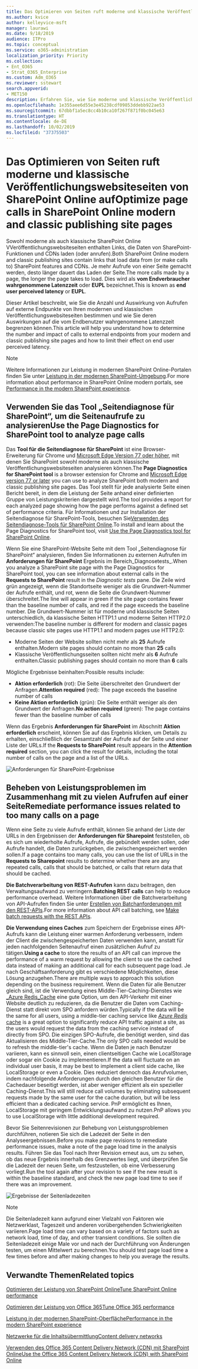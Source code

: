 ```yaml
---
title: Das Optimieren von Seiten ruft moderne und klassische Veröffentlichungswebsiteseiten von SharePoint Online auf
ms.author: kvice
author: kelleyvice-msft
manager: laurawi
ms.date: 9/18/2019
audience: ITPro
ms.topic: conceptual
ms.service: o365-administration
localization_priority: Priority
ms.collection:
- Ent_O365
- Strat_O365_Enterprise
ms.custom: Adm_O365
ms.reviewer: sstewart
search.appverid:
- MET150
description: Erfahren Sie, wie Sie moderne und klassische Veröffentlichungswebsiteseiten in SharePoint Online optimieren können, indem Sie die Anzahl der Aufrufe von SharePoint Online-Service-Endpunkten begrenzen.
ms.openlocfilehash: 1e355aee6d55e3e45238cdf09853ddebb922ae53
ms.sourcegitcommit: 67dbbf1a5ec8cc4b10ca10f267f871f0bc045e63
ms.translationtype: HT
ms.contentlocale: de-DE
ms.lasthandoff: 10/02/2019
ms.locfileid: "37375503"
---
```

# <a name="optimize-page-calls-in-sharepoint-online-modern-and-classic-publishing-site-pages"></a><span data-ttu-id="0c9d0-103">Das Optimieren von Seiten ruft moderne und klassische Veröffentlichungswebsiteseiten von SharePoint Online auf</span><span class="sxs-lookup"><span data-stu-id="0c9d0-103">Optimize page calls in SharePoint Online modern and classic publishing site pages</span></span>

<span data-ttu-id="0c9d0-104">Sowohl moderne als auch klassische SharePoint Online VVeröffentlichungswebsiteseiten enthalten Links, die Daten von SharePoint-Funktionen und CDNs laden (oder anrufen).</span><span class="sxs-lookup"><span data-stu-id="0c9d0-104">Both SharePoint Online modern and classic publishing sites contain links that load data from (or make calls to) SharePoint features and CDNs.</span></span> <span data-ttu-id="0c9d0-105">Je mehr Aufrufe von einer Seite gemacht werden, desto länger dauert das Laden der Seite.</span><span class="sxs-lookup"><span data-stu-id="0c9d0-105">The more calls made by a page, the longer the page takes to load.</span></span> <span data-ttu-id="0c9d0-106">Dies wird als **vom Endverbraucher wahrgenommene Latenzzeit** oder **EUPL** bezeichnet.</span><span class="sxs-lookup"><span data-stu-id="0c9d0-106">This is known as **end user perceived latency** or **EUPL**.</span></span>

<span data-ttu-id="0c9d0-107">Dieser Artikel beschreibt, wie Sie die Anzahl und Auswirkung von Aufrufen auf externe Endpunkte von Ihren modernen und klassischen Veröffentlichungswebsiteseiten bestimmen und wie Sie deren Auswirkungen auf die vom Endbenutzer wahrgenommene Latenzzeit begrenzen können.</span><span class="sxs-lookup"><span data-stu-id="0c9d0-107">This article will help you understand how to determine the number and impact of calls to external endpoints from your modern and classic publishing site pages and how to limit their effect on end user perceived latency.</span></span>

>[!NOTE]
><span data-ttu-id="0c9d0-108">Weitere Informationen zur Leistung in modernen SharePoint Online-Portalen finden Sie unter [Leistung in der modernen SharePoint-Umgebung](https://docs.microsoft.com/de-DE/sharepoint/modern-experience-performance).</span><span class="sxs-lookup"><span data-stu-id="0c9d0-108">For more information about performance in SharePoint Online modern portals, see [Performance in the modern SharePoint experience](https://docs.microsoft.com/de-DE/sharepoint/modern-experience-performance).</span></span>

## <a name="use-the-page-diagnostics-for-sharepoint-tool-to-analyze-page-calls"></a><span data-ttu-id="0c9d0-109">Verwenden Sie das Tool „Seitendiagnose für SharePoint“, um die Seitenaufrufe zu analysieren</span><span class="sxs-lookup"><span data-stu-id="0c9d0-109">Use the Page Diagnostics for SharePoint tool to analyze page calls</span></span>

<span data-ttu-id="0c9d0-110">Das **Tool für die Seitendiagnose für SharePoint** ist eine Browser-Erweiterung für Chrome und [Microsoft Edge Version 77 oder höher](https://www.microsoftedgeinsider.com/en-us/download?form=MI13E8&OCID=MI13E8), mit denen Sie SharePoint sowohl moderne als auch klassische Veröffentlichungswebsiteseiten analysieren können.</span><span class="sxs-lookup"><span data-stu-id="0c9d0-110">The **Page Diagnostics for SharePoint tool** is a browser extension for Chrome and [Microsoft Edge version 77 or later](https://www.microsoftedgeinsider.com/en-us/download?form=MI13E8&OCID=MI13E8) you can use to analyze SharePoint both modern and classic publishing site pages.</span></span> <span data-ttu-id="0c9d0-111">Das Tool stellt für jede analysierte Seite einen Bericht bereit, in dem die Leistung der Seite anhand einer definierten Gruppe von Leistungskriterien dargestellt wird.</span><span class="sxs-lookup"><span data-stu-id="0c9d0-111">The tool provides a report for each analyzed page showing how the page performs against a defined set of performance criteria.</span></span> <span data-ttu-id="0c9d0-112">Für Informationen und zur Installation der Seitendiagnose für SharePoint-Tools, besuchen Sie[Verwenden des Seitendiagnose-Tools für SharePoint Online](page-diagnostics-for-spo.md).</span><span class="sxs-lookup"><span data-stu-id="0c9d0-112">To install and learn about the Page Diagnostics for SharePoint tool, visit [Use the Page Diagnostics tool for SharePoint Online](page-diagnostics-for-spo.md).</span></span>

<span data-ttu-id="0c9d0-113">Wenn Sie eine SharePoint-Website Seite mit dem Tool „Seitendiagnose für SharePoint“ analysieren, finden Sie Informationen zu externen Aufrufen im **Anforderungen für SharePoint** Ergebnis im Bereich_Diagnosetests_.</span><span class="sxs-lookup"><span data-stu-id="0c9d0-113">When you analyze a SharePoint site page with the Page Diagnostics for SharePoint tool, you can see information about external calls in the **Requests to SharePoint** result in the _Diagnostic tests_ pane.</span></span> <span data-ttu-id="0c9d0-114">Die Zeile wird grün angezeigt, wenn die Standortseite weniger als die Grundwert-Nummer der Aufrufe enthält, und rot, wenn die Seite die Grundwert-Nummer überschreitet.</span><span class="sxs-lookup"><span data-stu-id="0c9d0-114">The line will appear in green if the site page contains fewer than the baseline number of calls, and red if the page exceeds the baseline number.</span></span> <span data-ttu-id="0c9d0-115">Die Grundwert-Nummer ist für moderne und klassische Seiten unterschiedlich, da klassische Seiten HTTP1.1 und moderne Seiten HTTP2.0 verwenden:</span><span class="sxs-lookup"><span data-stu-id="0c9d0-115">The baseline number is different for modern and classic pages because classic site pages use HTTP1.1 and modern pages use HTTP2.0:</span></span>

- <span data-ttu-id="0c9d0-116">Moderne Seiten der Website sollten nicht mehr als **25** Aufrufe enthalten.</span><span class="sxs-lookup"><span data-stu-id="0c9d0-116">Modern site pages should contain no more than **25** calls</span></span>
- <span data-ttu-id="0c9d0-117">Klassische Veröffentlichungsseiten sollten nicht mehr als **6** Aufrufe enthalten.</span><span class="sxs-lookup"><span data-stu-id="0c9d0-117">Classic publishing pages should contain no more than **6** calls</span></span>

<span data-ttu-id="0c9d0-118">Mögliche Ergebnisse beinhalten:</span><span class="sxs-lookup"><span data-stu-id="0c9d0-118">Possible results include:</span></span>

- <span data-ttu-id="0c9d0-119">**Aktion erforderlich** (rot): Die Seite überschreitet den Grundwert der Anfragen.</span><span class="sxs-lookup"><span data-stu-id="0c9d0-119">**Attention required** (red): The page exceeds the baseline number of calls</span></span>
- <span data-ttu-id="0c9d0-120">**Keine Aktion erforderlich** (grün): Die Seite enthält weniger als den Grundwert der Anfragen.</span><span class="sxs-lookup"><span data-stu-id="0c9d0-120">**No action required** (green): The page contains fewer than the baseline number of calls</span></span>

<span data-ttu-id="0c9d0-121">Wenn das Ergebnis **Anforderungen für SharePoint** im Abschnitt **Aktion erforderlich** erscheint, können Sie auf das Ergebnis klicken, um Details zu erhalten, einschließlich der Gesamtzahl der Aufrufe auf der Seite und einer Liste der URLs.</span><span class="sxs-lookup"><span data-stu-id="0c9d0-121">If the **Requests to SharePoint** result appears in the **Attention required** section, you can click the result for details, including the total number of calls on the page and a list of the URLs.</span></span>

![Anforderungen für SharePoint-Ergebnisse](media/modern-portal-optimization/pagediag-requests.png)

## <a name="remediate-performance-issues-related-to-too-many-calls-on-a-page"></a><span data-ttu-id="0c9d0-123">Beheben von Leistungsproblemen im Zusammenhang mit zu vielen Aufrufen auf einer Seite</span><span class="sxs-lookup"><span data-stu-id="0c9d0-123">Remediate performance issues related to too many calls on a page</span></span>

<span data-ttu-id="0c9d0-124">Wenn eine Seite zu viele Aufrufe enthält, können Sie anhand der Liste der URLs in den Ergebnissen der **Anforderungen für Sharepoint** feststellen, ob es sich um wiederholte Aufrufe, Aufrufe, die gebündelt werden sollen, oder Aufrufe handelt, die Daten zurückgeben, die zwischengespeichert werden sollen.</span><span class="sxs-lookup"><span data-stu-id="0c9d0-124">If a page contains too many calls, you can use the list of URLs in the **Requests to Sharepoint** results to determine whether there are any repeated calls, calls that should be batched, or calls that return data that should be cached.</span></span>

<span data-ttu-id="0c9d0-125">**Die Batchverarbeitung von REST-Aufrufen** kann dazu beitragen, den Verwaltungsaufwand zu verringern.</span><span class="sxs-lookup"><span data-stu-id="0c9d0-125">**Batching REST calls** can help to reduce performance overhead.</span></span> <span data-ttu-id="0c9d0-126">Weitere Informationen über die Batchverarbeitung von API-Aufrufen finden Sie unter [Erstellen von Batchanforderungen mit den REST-APIs](https://docs.microsoft.com/de-DE/sharepoint/dev/sp-add-ins/make-batch-requests-with-the-rest-apis).</span><span class="sxs-lookup"><span data-stu-id="0c9d0-126">For more information about API call batching, see [Make batch requests with the REST APIs](https://docs.microsoft.com/de-DE/sharepoint/dev/sp-add-ins/make-batch-requests-with-the-rest-apis).</span></span>

<span data-ttu-id="0c9d0-127">**Die Verwendung eines Caches** zum Speichern der Ergebnisse eines API-Aufrufs kann die Leistung einer warmen Anforderung verbessern, indem der Client die zwischengespeicherten Daten verwenden kann, anstatt für jeden nachfolgenden Seitenaufruf einen zusätzlichen Aufruf zu tätigen.</span><span class="sxs-lookup"><span data-stu-id="0c9d0-127">**Using a cache** to store the results of an API call can improve the performance of a warm request by allowing the client to use the cached data instead of making an additional call for each subsequent page load.</span></span> <span data-ttu-id="0c9d0-128">Je nach Geschäftsanforderung gibt es verschiedene Möglichkeiten, diese Lösung anzugehen.</span><span class="sxs-lookup"><span data-stu-id="0c9d0-128">There are multiple ways to approach this solution depending on the business requirement.</span></span> <span data-ttu-id="0c9d0-129">Wenn die Daten für alle Benutzer gleich sind, ist die Verwendung eines Middle-Tier-Caching-Dienstes wie [_Azure Redis_Cache](https://azure.microsoft.com/de-DE/services/cache/) eine gute Option, um den API-Verkehr mit einer Website deutlich zu reduzieren, da die Benutzer die Daten vom Caching-Dienst statt direkt vom SPO anfordern würden.</span><span class="sxs-lookup"><span data-stu-id="0c9d0-129">Typically if the data will be the same for all users, using a middle-tier caching service like [_Azure Redis_ cache](https://azure.microsoft.com/de-DE/services/cache/) is a great option to significantly reduce API traffic against a site, as the users would request the data from the caching service instead of directly from SPO.</span></span> <span data-ttu-id="0c9d0-130">Die einzigen SPO-Aufrufe, die benötigt werden, sind das Aktualisieren des Middle-Tier-Cache.</span><span class="sxs-lookup"><span data-stu-id="0c9d0-130">The only SPO calls needed would be to refresh the middle-tier's cache.</span></span> <span data-ttu-id="0c9d0-131">Wenn die Daten je nach Benutzer variieren, kann es sinnvoll sein, einen clientseitigen Cache wie LocalStorage oder sogar ein Cookie zu implementieren.</span><span class="sxs-lookup"><span data-stu-id="0c9d0-131">If the data will fluctuate on an individual user basis, it may be best to implement a client side cache, like LocalStorage or even a Cookie.</span></span> <span data-ttu-id="0c9d0-132">Dies reduziert dennoch das Anrufvolumen, indem nachfolgende Anforderungen durch den gleichen Benutzer für die Cachedauer beseitigt werden, ist aber weniger effizient als ein spezieller Caching-Dienst.</span><span class="sxs-lookup"><span data-stu-id="0c9d0-132">This will still reduce call volumes by eliminating subsequent requests made by the same user for the cache duration, but will be less efficient than a dedicated caching service.</span></span> <span data-ttu-id="0c9d0-133">PnP ermöglicht es Ihnen, LocalStorage mit geringem Entwicklungsaufwand zu nutzen.</span><span class="sxs-lookup"><span data-stu-id="0c9d0-133">PnP allows you to use LocalStorage with little additional development required.</span></span>

<span data-ttu-id="0c9d0-134">Bevor Sie Seitenrevisionen zur Behebung von Leistungsproblemen durchführen, notieren Sie sich die Ladezeit der Seite in den Analyseergebnissen.</span><span class="sxs-lookup"><span data-stu-id="0c9d0-134">Before you make page revisions to remediate performance issues, make a note of the page load time in the analysis results.</span></span> <span data-ttu-id="0c9d0-135">Führen Sie das Tool nach Ihrer Revision erneut aus, um zu sehen, ob das neue Ergebnis innerhalb des Grenzwertes liegt, und überprüfen Sie die Ladezeit der neuen Seite, um festzustellen, ob eine Verbesserung vorliegt.</span><span class="sxs-lookup"><span data-stu-id="0c9d0-135">Run the tool again after your revision to see if the new result is within the baseline standard, and check the new page load time to see if there was an improvement.</span></span>

![Ergebnisse der Seitenladezeiten](media/modern-portal-optimization/pagediag-page-load-time.png)

>[!NOTE]
><span data-ttu-id="0c9d0-137">Die Seitenladezeit kann aufgrund einer Vielzahl von Faktoren wie Netzwerklast, Tageszeit und anderen vorübergehenden Schwierigkeiten variieren.</span><span class="sxs-lookup"><span data-stu-id="0c9d0-137">Page load time can vary based on a variety of factors such as network load, time of day, and other transient conditions.</span></span> <span data-ttu-id="0c9d0-138">Sie sollten die Seitenladezeit einige Male vor und nach der Durchführung von Änderungen testen, um einen Mittelwert zu berechnen.</span><span class="sxs-lookup"><span data-stu-id="0c9d0-138">You should test page load time a few times before and after making changes to help you average the results.</span></span>

## <a name="related-topics"></a><span data-ttu-id="0c9d0-139">Verwandte Themen</span><span class="sxs-lookup"><span data-stu-id="0c9d0-139">Related topics</span></span>

[<span data-ttu-id="0c9d0-140">Optimieren der Leistung von SharePoint Online</span><span class="sxs-lookup"><span data-stu-id="0c9d0-140">Tune SharePoint Online performance</span></span>](tune-sharepoint-online-performance.md)

[<span data-ttu-id="0c9d0-141">Optimieren der Leistung von Office 365</span><span class="sxs-lookup"><span data-stu-id="0c9d0-141">Tune Office 365 performance</span></span>](tune-office-365-performance.md)

[<span data-ttu-id="0c9d0-142">Leistung in der modernen SharePoint-Oberfläche</span><span class="sxs-lookup"><span data-stu-id="0c9d0-142">Performance in the modern SharePoint experience</span></span>](https://docs.microsoft.com/sharepoint/modern-experience-performance)

[<span data-ttu-id="0c9d0-143">Netzwerke für die Inhaltsübermittlung</span><span class="sxs-lookup"><span data-stu-id="0c9d0-143">Content delivery networks</span></span>](content-delivery-networks.md)

[<span data-ttu-id="0c9d0-144">Verwenden des Office 365 Content Delivery Network (CDN) mit SharePoint Online</span><span class="sxs-lookup"><span data-stu-id="0c9d0-144">Use the Office 365 Content Delivery Network (CDN) with SharePoint Online</span></span>](use-office-365-cdn-with-spo.md)
